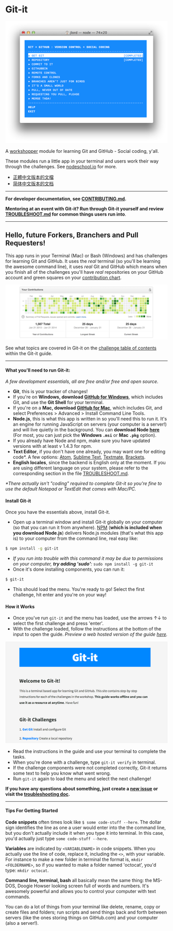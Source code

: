 # Git-it

![ss](https://raw.githubusercontent.com/jlord/git-it/master/git-it-ss.png)

A [workshopper](https://github.com/rvagg/workshopper) module for learning Git and GitHub - Social coding, y'all.

These modules run a little app in your terminal and users work their way through the challenges. See [nodeschool.io](http://nodeschool.io) for more.

+ [正體中文版本的文檔](README-zhtw.md)
+ [简体中文版本的文档](README-zhcn.md)

---

**For developer documentation, see [CONTRIBUTING.md](https://github.com/jlord/git-it/blob/master/CONTRIBUTING.md).**

**Mentoring at an event with Git-it? Run through Git-it yourself and review [TROUBLESHOOT.md](https://github.com/jlord/git-it/blob/master/TROUBLESHOOT.md) for common things users run into**.

---

## Hello, future Forkers, Branchers and Pull Requesters!

This app runs in your Terminal (Mac) or Bash (Windows) and has challenges for learning Git and GitHub. It uses the _real_ terminal (so you'll be learning the awesome command line), it uses _real_ Git and GitHub which means when you finish all of the challenges you'll have _real_ repositories on your GitHub account and green squares on your [contribution chart](https://github.com/blog/1360-introducing-contributions).

![contributions](https://raw.githubusercontent.com/jlord/git-it/master/ghcc.png)

See what topics are covered in Git-it on the [challenge table of contents](http://jlord.github.io/git-it) within the Git-it guide.

---

#### What you'll need to run Git-it:

_A few development essentials, all are free and/or free and open source._

- **Git**, this is your tracker of changes!
 - If you're on **Windows, download [GitHub for Windows](http://windows.github.com)**, which includes Git, and use the **Git Shell** for your terminal.
 - If you're on a **Mac, download [GitHub for Mac](http://mac.github.com)**, which includes Git, and select Preferences > Advanced > Install Command Line Tools.
- **Node.js**, this is what this app is written in so you'll need this to run it. It's an engine for running JavaScript on servers (your computer is a server!) and will live quietly in the background. You can **download Node [here](http://nodejs.org/download/)** (For most, you can just pick the **Windows `.msi`** or **Mac `.pkg`** option).
 - If you already have Node and npm, make sure you have updated versions with at least v 1.4.3 for npm.
- **Text Editor**, if you don't have one already, you may want one for editing code*. A few options: [Atom](http://www.atom.io), [Sublime Text](http://www.sublimetext.com/2), [Textmate](http://macromates.com/download), [Brackets](http://brackets.io/).
- **English locales**, since the backend is English only at the moment. If you are using different language on your system, please refer to the corresponding section in the file [TROUBLESHOOT.md](https://github.com/jlord/git-it/blob/master/TROUBLESHOOT.md).

_*There actually isn't "coding" required to complete Git-it so you're fine to use the default Notepad or TextEdit that comes with Mac/PC._

#### Install Git-it

Once you have the essentials above, install Git-it.

- Open up a terminal window and install Git-it globally on your computer (so that you can run it from anywhere). [NPM](http://www.npmjs.org) (**which is included when you download Node.js**) delivers Node.js modules (that's what this app is) to your computer from the command line, real easy like:

```bash
$ npm install -g git-it
```
- _If you run into trouble with this command it may be due to permissions on your computer, **try adding 'sudo'**:_ `sudo npm install -g git-it`
- Once it's done installing components, you can run it:

```bash
$ git-it
```
- This should load the menu. You're ready to go! Select the first challenge, hit enter and you're on your way!

#### How it Works

- Once you've run `git-it` and the menu has loaded, use the arrows ↑↓ to select the first challenge and press 'enter'.
- With the challenge loaded, follow the instructions at the bottom of the input to open the guide. _Preview a web hosted version of the guide [here](http://jlord.github.io/git-it)._

![img](https://raw.githubusercontent.com/jlord/git-it/master/guide-ss.png)

- Read the instructions in the guide and use your terminal to complete the tasks.
- When you're done with a challenge, type `git-it verify` in terminal.
- If the challenge components were not completed correctly, Git-it returns some text to help you know what went wrong.
- Run `git-it` again to load the menu and select the next challenge!

**If you have any questions about something, just create a [new issue](https://github.com/jlord/git-it/issues/new) or visit the [troubleshooting doc](https://github.com/jlord/git-it/blob/master/TROUBLESHOOT.md).**

---

#### Tips For Getting Started

**Code snippets** often times look like `$ some code-stuff --here`. The dollar sign identifies the line as one a user would enter into the the command line, but you don't actually include it when you type it into terminal. In this case, you'd actually just type `some code-stuff --here`.

**Variables** are indicated by `<VARIABLENAME>` in code snippets. When you actually use the line of code, replace it, including the `<>`, with your variable. For instance to make a new folder in terminal the format is, `mkdir <FOLDERNAME>`, so if you wanted to make a folder named 'octocat', you'd type: `mkdir octocat`.

**Command line, terminal, bash** all basically mean the same thing: the MS-DOS, Doogie Howser looking screen full of words and numbers. It's awesomely powerful and allows you to control your computer with text commands.

You can do a lot of things from your terminal like delete, rename, copy or create files and folders; run scripts and send things back and forth between servers (like the ones storing things on GitHub.com) and your computer (also a server!).
